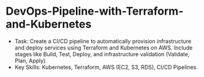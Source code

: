 # DevOps-Pipeline-with-Terraform-and-Kubernetes

- Task: Create a CI/CD pipeline to automatically provision infrastructure and deploy services using Terraform and Kubernetes on AWS. Include stages like Build, Test, Deploy, and infrastructure validation (Validate, Plan, Apply).
- Key Skills: Kubernetes, Terraform, AWS (EC2, S3, RDS), CI/CD Pipelines.

